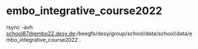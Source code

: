 # embo_integrative_course2022


rsync -avh school87@embo22.desy.de:/beegfs/desy/group/school/data/school/data/embo_integrative_course2022 .
